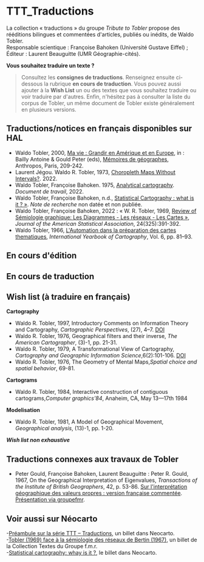 # TTT_Traductions

La collection « traductions » du groupe _Tribute to Tobler_ propose des rééditions bilingues et commentées d'articles, publiés ou inédits, de Waldo Tobler. </br>
Responsable scientique : Françoise Bahoken (Université Gustave Eiffel) ;</br>
Éditeur : Laurent Beauguitte (UMR Géographie-cités).

**Vous souhaitez traduire un texte ?** </br> 
> Consultez les **consignes de traductions**. Renseignez ensuite ci-dessous la rubrique **en cours de traduction**. Vous pouvez aussi ajouter à la **Wish List** un ou des textes que vous souhaitez traduire ou voir traduire par d'autres. Enfin, n'hésitez pas à consulter la liste du corpus de Tobler, un même document de Tobler existe généralement en plusieurs versions.

## Traductions/notices en français disponibles sur HAL

- Waldo Tobler, 2000, [Ma vie : Grandir en Amérique et en Europe](https://halshs.archives-ouvertes.fr/halshs-03781336), in : Bailly Antoine & Gould Peter (eds), [Mémoires de géographes](https://www.economica.fr/livre-memoires-de-geographes-gould-peter-bailly-antoine,fr,4,9782717840650.cfm), Anthropos, Paris, 209-242.
- Laurent Jégou. Waldo R. Tobler, 1973, [Choropleth Maps Without Intervals?](https://hal.archives-ouvertes.fr/hal-03781264). 2022.
- Waldo Tobler, Françoise Bahoken. 1975, [Analytical cartography](https://hal.archives-ouvertes.fr/hal-03781110). _Document de travail_, 2022.
- Waldo Tobler, Françoise Bahoken, n.d., [Statistical Cartography : what is it ? »](https://hal.archives-ouvertes.fr/hal-03739509). _Note de recherche_ non datée et non publiée.
- Waldo Tobler, Françoise Bahoken, 2022 : « W. R. Tobler, 1969, [Review of Sémiologie graphique: Les Diagrammes - Les réseaux - Les Cartes »](https://hal.archives-ouvertes.fr/hal-03583854), _Journal of the American Statistical Association_, 24(325):391-392.
- Waldo Tobler, 1966, [L'Automation dans la préparation des cartes thematiques](https://hal.archives-ouvertes.fr/hal-03773410), _International Yearbook of Cartography_, Vol. 6, pp. 81–93.

## En cours d'édition


## En cours de traduction


## Wish list (à traduire en français)

**Cartography**
- Waldo R. Tobler, 1997, Introductory Comments on Information Theory and Cartography, _Cartographic Perspectives_, (27), 4–7. [DOI](https://doi.org/10.14714/CP27.698)
- Waldo R. Tobler, 1976, Geographical filters and their inverse, _The American Cartographer_, (3)-1, pp. 21-31.
- Waldo R. Tobler, 1979, A Transformational View of Cartography, _Cartography and Geographic Information Science_,6(2):101-106. [DOI](https://doi.org/10.1559/152304079784023104)
- Waldo R. Tobler, 1976, The Geometry of Mental Maps,_Spatial choice and spatial behavior_, 69-81.

**Cartograms**
- Waldo R. Tobler, 1984, Interactive construction of contiguous cartograms,_Computer graphics'84_, Anaheim, CA, May 13—17th 1984

**Modelisation**
- Waldo R. Tobler, 1981, A Model of Geographical Movement, _Geographical analysis_, (13)-1, pp. 1-20.

**_Wish list non exhaustive_**

## Traductions connexes aux travaux de Tobler
- Peter Gould, Françoise Bahoken, Laurent Beauguitte : Peter R. Gould, 1967, On the Geographical Interpretation of Eigenvalues, _Transactions of the Institute of British Geographers_, 42, p. 53-86. [Sur l'interprétation géographique des valeurs propres : version française commentée](https://hal.archives-ouvertes.fr/hal-03699723). [Présentation via groupefmr](https://groupefmr.hypotheses.org/5899).

## Voir aussi sur Néocarto
-[Préambule sur la série TTT – Traductions](https://neocarto.hypotheses.org/14131), un billet dans Neocarto. </br>
-[Tobler (1969) face à la sémiologie des réseaux de Bertin (1967)](https://groupefmr.hypotheses.org/5745), un billet de la Collection Textes du Groupe f.m.r. </br>
-[Statistical cartography: whay is it ?](https://neocarto.hypotheses.org/15435), le billet dans Neocarto. </br>
